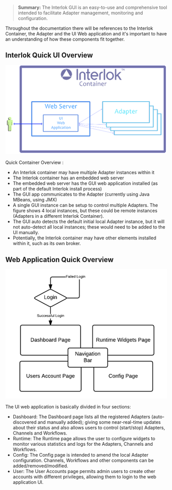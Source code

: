 > **Summary:** The Interlok GUI is an easy-to-use and comprehensive tool intended to facilitate Adapter management, monitoring and configuration.

Throughout the documentation there will be references to the Interlok Container, the Adapter and the UI Web application and it's important to have an understanding of how these components fit together.

## Interlok Quick UI Overview ##

![Quick Container Overview](../../images/ui-user-guide/quick-overview.png)

Quick Container Overview :

- An Interlok container may have multiple Adapter instances within it
- The Interlok container has an embedded web server
- The embedded web server has the GUI web application installed (as part of the default Interlok install process)
- The GUI app communicates to the Adapter (currently using Java MBeans, using JMX)
- A single GUI instance can be setup to control multiple Adapters. The figure shows 4 local instances, but these could be remote instances (Adapters in a different Interlok Container).
- The GUI auto detects the default initial local Adapter instance, but it will not auto-detect all local instances; these would need to be added to the UI manually.
- Potentially, the Interlok container may have other elements installed within it, such as its own broker.

## Web Application Quick Overview ##

![Basic UI Sitemap](../../images/ui-user-guide/quick-sitemap.png)

The UI web application is basically divided in four sections:

- Dashboard: The Dashboard page lists all the registered Adapters (auto-discovered and manually added); giving some near-real-time updates about their status and also allows users to control (start/stop) Adapters, Channels and Workflows.
- Runtime: The Runtime page allows the user to configure widgets to monitor various statistics and logs for the Adapters, Channels and Workflows.
- Config: The Config page is intended to amend the local Adapter configuration. Channels, Workflows and other components can be added/removed/modified.
- User: The User Accounts page permits admin users to create other accounts with different privileges, allowing them to login to the web application UI.

